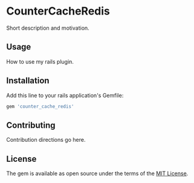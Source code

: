# CounterCacheRedis

Short description and motivation.

## Usage

How to use my rails plugin.

## Installation

Add this line to your rails application's Gemfile:

```ruby
gem 'counter_cache_redis'
```

## Contributing

Contribution directions go here.

## License

The gem is available as open source under the terms of the [MIT License](http://opensource.org/licenses/MIT).
